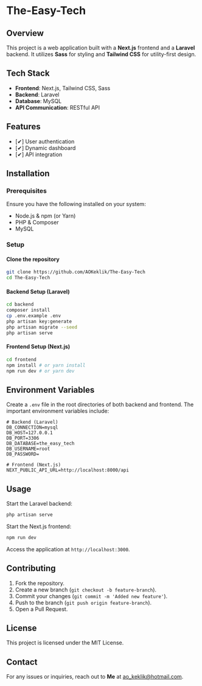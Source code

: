 # The-Easy-Tech

## Overview
This project is a web application built with a **Next.js** frontend and a **Laravel** backend. It utilizes **Sass** for styling and **Tailwind CSS** for utility-first design.

## Tech Stack
- **Frontend**: Next.js, Tailwind CSS, Sass
- **Backend**: Laravel
- **Database**: MySQL
- **API Communication**: RESTful API

## Features
- [✔] User authentication
- [✔] Dynamic dashboard
- [✔] API integration

## Installation
### Prerequisites
Ensure you have the following installed on your system:
- Node.js & npm (or Yarn)
- PHP & Composer
- MySQL

### Setup
#### Clone the repository
```bash
git clone https://github.com/AOKeklik/The-Easy-Tech
cd The-Easy-Tech
```

#### Backend Setup (Laravel)
```bash
cd backend
composer install
cp .env.example .env
php artisan key:generate
php artisan migrate --seed
php artisan serve
```

#### Frontend Setup (Next.js)
```bash
cd frontend
npm install # or yarn install
npm run dev # or yarn dev
```

## Environment Variables
Create a `.env` file in the root directories of both backend and frontend. The important environment variables include:
```
# Backend (Laravel)
DB_CONNECTION=mysql
DB_HOST=127.0.0.1
DB_PORT=3306
DB_DATABASE=the_easy_tech
DB_USERNAME=root
DB_PASSWORD=

# Frontend (Next.js)
NEXT_PUBLIC_API_URL=http://localhost:8000/api
```

## Usage
Start the Laravel backend:
```bash
php artisan serve
```
Start the Next.js frontend:
```bash
npm run dev
```
Access the application at `http://localhost:3000`.

## Contributing
1. Fork the repository.
2. Create a new branch (`git checkout -b feature-branch`).
3. Commit your changes (`git commit -m 'Added new feature'`).
4. Push to the branch (`git push origin feature-branch`).
5. Open a Pull Request.

## License
This project is licensed under the MIT License.

## Contact
For any issues or inquiries, reach out to **Me** at ao_keklik@hotmail.com.

